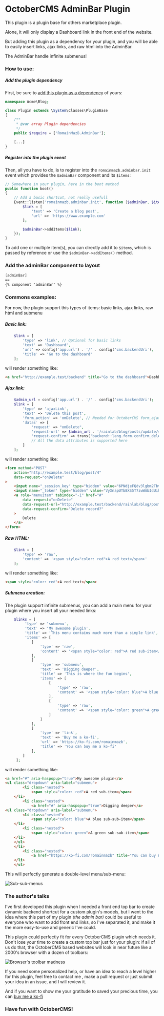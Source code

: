 # OctoberCMS AdminBar Plugin

This plugin is a plugin base for others marketplace plugin.

Alone, it will only display a Dashboard link in the front end of the website.

But adding this plugin as a dependency for your plugin, and you will be able to
easily insert links, ajax links, and raw html into the AdminBar.

The AdminBar handle infinite submenus!

### How to use:
##### Add the plugin dependency
First, be sure to [add this plugin as a dependency](https://octobercms.com/docs/plugin/registration#dependency-definitions) of yours:
```php
namespace Acme\Blog;

class Plugin extends \System\Classes\PluginBase
{
    /**
     * @var array Plugin dependencies
     */
    public $require = ['RomainMazB.AdminBar'];

    [...]
}
```
##### Register into the plugin event
Then, all you have to do, is to register into the `romainmazb.adminbar.init` event
which provides the `$adminBar` component and its `$items`:
```php
// Somewhere in your plugin, here in the boot method
public function boot()
{
    // Add a basic shortcut, not really usefull
    Event::listen('romainmazb.adminbar.init', function ($adminBar, $items) {
        $link = [
            'text' => 'Create a blog post',
            'url' => 'https://www.example.com'
        ];

        $adminBar->addItems($link);
    });
}
```
To add one or multiple item(s), you can directly add it to `$items`, which is passed by reference
or use the `$adminBar->addItems()` method.

### Add the adminBar component to layout
```html
[adminBar]
==
{% component 'adminBar' %}
```
### Commons examples:
For now, the plugin support this types of items: basic links, ajax links, raw html and submenu
##### Basic link:
```php
    $link = [
        'type' => 'link', // Optional for basic links
        'text' => 'Dashboard',
        'url' => config('app.url') . '/' . config('cms.backendUri'),
        'title' => 'Go to the dashboard'
    ];
```
will render something like:
```html
<a href="http://example.test/backend" title="Go to the dashboard">Dashboard</a>
```
##### Ajax link:
```php
    $admin_url = config('app.url') . '/' . config('cms.backendUri');
    $link = [
        'type' => 'ajaxLink',
        'text' => 'Delete this post',
        'form_action' => 'onDelete', // Needed for OctoberCMS form_ajax() render method
        'datas' => [
            'request' => "onDelete",
            'request-url' => $admin_url . '/rainlab/blog/posts/update/4',
            'request-confirm' => trans('backend::lang.form.confirm_delete'),
            // All the data attributes is supported here
        ]
    ];
```
will render something like:
```html
<form method="POST"
    action="http://example.test/blog/post/4"
    data-request="onDelete"
>
    <input name="_session_key" type="hidden" value="6PNdjeFQdv3lgbm2TbvSntAikGbm4jh78sVbgGw3">
    <input name="_token" type="hidden" value="VyXnapUTb8XS5T7zwWAbIdUikL9LSv97UhhGL7dW">
    <a role="menuitem" tabindex="-1" href="#"
        data-request="onDelete"
        data-request-url="http://example.test/backend/rainlab/blog/posts/update/4"
        data-request-confirm="Delete record?"
    >
        Delete
    </a>
</form>
```
##### Raw HTML:
```php
    $link = [
        'type' => 'raw',
        'content' => '<span style="color: red">A red text</span>'
    ];
```
will render something like:
```html
<span style="color: red">A red text</span>
```

##### Submenu creation:
The plugin support infinite submenus, you can add a main menu for your plugin
where you insert all your needed links:
```php
    $links = [
         'type' => 'submenu',
         'text' => 'My awesome plugin',
         'title' => 'This menu contains much more than a simple link',
         'items' => [
            [
                'type' => 'raw',
                'content' => '<span style="color: red">A red sub-item</span>'
            ],
            [
                'type' => 'submenu',
                'text' => 'Digging deeper',
                'title' => 'This is where the fun begins',
                'items' => [
                    [
                        'type' => 'raw',
                        'content' => '<span style="color: blue">A blue sub-sub-item</span>'
                    ],
                    [
                        'type' => 'raw',
                        'content' => '<span style="color: green">A green sub-sub-item</span>'
                    ]
                ]
            ],
            [
                'type' => 'link',
                'text' => 'Buy me a ko-fi',
                'url' => 'https://ko-fi.com/romainmazb',
                'title' => 'You can buy me a ko-fi'
            ],
        ]
     ];
```
will render something like:
```html
<a href="#" aria-haspopup="true">My awesome plugin</a>
<ul class="dropdown" aria-label="submenu">
        <li class="nested">
            <span style="color: red">A red sub-item</span>
    </li>
        <li class="nested">
            <a href="#" aria-haspopup="true">Digging deeper</a>
<ul class="dropdown" aria-label="submenu">
        <li class="nested">
            <span style="color: blue">A blue sub-sub-item</span>
    </li>
        <li class="nested">
            <span style="color: green">A green sub-sub-item</span>
    </li>
    </ul>
    </li>
        <li class="nested">
            <a href="https://ko-fi.com/romainmazb" title="You can buy me a ko-fi">Buy me a ko-fi</a>
    </li>
    </ul>

```
This will perfectly generate a double-level menu/sub-menu:

![Sub-sub-menus](https://raw.githubusercontent.com/RomainMazB/octobercms-adminbar/master/git-images/Capture%20d%E2%80%99%C3%A9cran%20de%202020-05-22%2001-15-48.png)

### The author's talks
I've first developed this plugin when I needed a front end top bar to create dynamic backend shortcut for a custom plugin's models,
but I went to the idea where this part of my plugin _(the admin bar)_ could be useful to everyone who want to add front end links,
so I've separated it, and make it the more easy-to-use and generic I've could.

This plugin could perfectly fit for every OctoberCMS plugin which needs it. Don't lose your
time to create a custom top bar just for your plugin: if all of us do that, the OctoberCMS
based websites will look in near future like a 2000's browser with a dozen of toolbars:

![Browser's toolbar madness](https://github.com/RomainMazB/octobercms-adminbar/blob/master/git-images/toolbar_madness.jpg?raw=true)

If you need some personalized help, or have an idea to reach a level higher for this plugin, feel free to contact me
, make a pull request or just submit your idea in an issue, and I will review it.

And if you want to show me your gratitude to saved your precious time, you can [buy me a ko-fi](https://ko-fi.com/romainmazb)

### Have fun with OctoberCMS!
